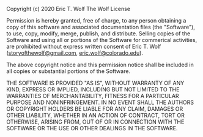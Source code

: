 Copyright (c) 2020 Eric T. Wolf
The Wolf License

Permission is hereby granted, free of charge, to any person obtaining a copy
of this software and associated documentation files (the "Software"), to use,
copy, modify, merge, publish, and distribute.  Selling copies of the Software
and using all or portions of the Software for commerical activities, are
prohibited without express written consent of 
Eric T. Wolf (storyofthewolf@gmail.com, eric.wolf@colorado.edu).

The above copyright notice and this permission notice shall be included in all
copies or substantial portions of the Software.

THE SOFTWARE IS PROVIDED "AS IS", WITHOUT WARRANTY OF ANY KIND, EXPRESS OR
IMPLIED, INCLUDING BUT NOT LIMITED TO THE WARRANTIES OF MERCHANTABILITY,
FITNESS FOR A PARTICULAR PURPOSE AND NONINFRINGEMENT. IN NO EVENT SHALL THE
AUTHORS OR COPYRIGHT HOLDERS BE LIABLE FOR ANY CLAIM, DAMAGES OR OTHER
LIABILITY, WHETHER IN AN ACTION OF CONTRACT, TORT OR OTHERWISE, ARISING FROM,
OUT OF OR IN CONNECTION WITH THE SOFTWARE OR THE USE OR OTHER DEALINGS IN THE
SOFTWARE.
